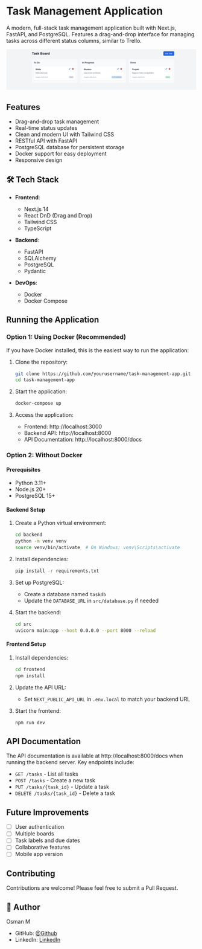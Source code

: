# Task Management Application

A modern, full-stack task management application built with Next.js, FastAPI, and PostgreSQL. Features a drag-and-drop interface for managing tasks across different status columns, similar to Trello.

![Task Board Screenshot](.github/screenshots/taskboard.png)

##  Features

- Drag-and-drop task management
- Real-time status updates
- Clean and modern UI with Tailwind CSS
- RESTful API with FastAPI
- PostgreSQL database for persistent storage
- Docker support for easy deployment
- Responsive design



## 🛠️ Tech Stack

- **Frontend**:
  - Next.js 14
  - React DnD (Drag and Drop)
  - Tailwind CSS
  - TypeScript

- **Backend**:
  - FastAPI
  - SQLAlchemy
  - PostgreSQL
  - Pydantic

- **DevOps**:
  - Docker
  - Docker Compose

##  Running the Application

### Option 1: Using Docker (Recommended)

If you have Docker installed, this is the easiest way to run the application:

1. Clone the repository:
   ```bash
   git clone https://github.com/yourusername/task-management-app.git
   cd task-management-app
   ```

2. Start the application:
   ```bash
   docker-compose up
   ```

3. Access the application:
   - Frontend: http://localhost:3000
   - Backend API: http://localhost:8000
   - API Documentation: http://localhost:8000/docs

### Option 2: Without Docker

#### Prerequisites
- Python 3.11+
- Node.js 20+
- PostgreSQL 15+

#### Backend Setup

1. Create a Python virtual environment:
   ```bash
   cd backend
   python -m venv venv
   source venv/bin/activate  # On Windows: venv\Scripts\activate
   ```

2. Install dependencies:
   ```bash
   pip install -r requirements.txt
   ```

3. Set up PostgreSQL:
   - Create a database named `taskdb`
   - Update the `DATABASE_URL` in `src/database.py` if needed

4. Start the backend:
   ```bash
   cd src
   uvicorn main:app --host 0.0.0.0 --port 8000 --reload
   ```

#### Frontend Setup

1. Install dependencies:
   ```bash
   cd frontend
   npm install
   ```

2. Update the API URL:
   - Set `NEXT_PUBLIC_API_URL` in `.env.local` to match your backend URL

3. Start the frontend:
   ```bash
   npm run dev
   ```

##  API Documentation

The API documentation is available at http://localhost:8000/docs when running the backend server. Key endpoints include:

- `GET /tasks` - List all tasks
- `POST /tasks` - Create a new task
- `PUT /tasks/{task_id}` - Update a task
- `DELETE /tasks/{task_id}` - Delete a task

##  Future Improvements

- [ ] User authentication
- [ ] Multiple boards
- [ ] Task labels and due dates
- [ ] Collaborative features
- [ ] Mobile app version

## Contributing

Contributions are welcome! Please feel free to submit a Pull Request.



## 👤 Author

Osman M
- GitHub: [@Github](https://github.com/bendarte)
- LinkedIn: [LinkedIn](https://linkedin.com/in/osman-m-b646aa295)

